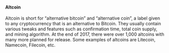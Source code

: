 #### Altcoin

Altcoin is short for “alternative bitcoin” and “alternative coin”, a label given to any cryptocurrency that is an alternative to Bitcoin. They usually contain various tweaks and features such as confirmation time, total coin supply, and mining algorithm.  At the end of 2017, there were over 1,000 altcoins with many more planned for release. Some examples of altcoins are Litecoin, Namecoin, Filecoin, etc.